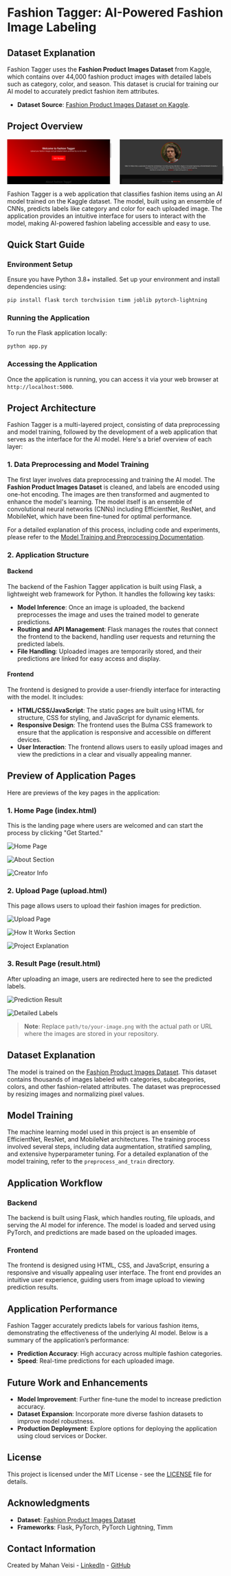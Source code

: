# **Fashion Tagger: AI-Powered Fashion Image Labeling**

## Dataset Explanation

Fashion Tagger uses the **Fashion Product Images Dataset** from Kaggle, which contains over 44,000 fashion product images with detailed labels such as category, color, and season. This dataset is crucial for training our AI model to accurately predict fashion item attributes.

- **Dataset Source**: [Fashion Product Images Dataset on Kaggle](https://www.kaggle.com/datasets/paramaggarwal/fashion-product-images-dataset).

## Project Overview

<div style="display: flex; justify-content: space-between;">
  <img src="img/1.png" alt="Home Page Screenshot" style="width: 48%;">
  <img src="img/2.png" alt="Home Page Overview" style="width: 48%;">
</div>

Fashion Tagger is a web application that classifies fashion items using an AI model trained on the Kaggle dataset. The model, built using an ensemble of CNNs, predicts labels like category and color for each uploaded image. The application provides an intuitive interface for users to interact with the model, making AI-powered fashion labeling accessible and easy to use.


## **Quick Start Guide**

### **Environment Setup**
Ensure you have Python 3.8+ installed. Set up your environment and install dependencies using:
```bash
pip install flask torch torchvision timm joblib pytorch-lightning
```

### **Running the Application**
To run the Flask application locally:
```bash
python app.py
```

### **Accessing the Application**
Once the application is running, you can access it via your web browser at `http://localhost:5000`.

## **Project Architecture**

Fashion Tagger is a multi-layered project, consisting of data preprocessing and model training, followed by the development of a web application that serves as the interface for the AI model. Here's a brief overview of each layer:

### **1. Data Preprocessing and Model Training**
The first layer involves data preprocessing and training the AI model. The **Fashion Product Images Dataset** is cleaned, and labels are encoded using one-hot encoding. The images are then transformed and augmented to enhance the model's learning. The model itself is an ensemble of convolutional neural networks (CNNs) including EfficientNet, ResNet, and MobileNet, which have been fine-tuned for optimal performance.

For a detailed explanation of this process, including code and experiments, please refer to the [Model Training and Preprocessing Documentation](link-to-detailed-training-readme).

### **2. Application Structure**

#### **Backend**
The backend of the Fashion Tagger application is built using Flask, a lightweight web framework for Python. It handles the following key tasks:
- **Model Inference**: Once an image is uploaded, the backend preprocesses the image and uses the trained model to generate predictions.
- **Routing and API Management**: Flask manages the routes that connect the frontend to the backend, handling user requests and returning the predicted labels.
- **File Handling**: Uploaded images are temporarily stored, and their predictions are linked for easy access and display.

#### **Frontend**
The frontend is designed to provide a user-friendly interface for interacting with the model. It includes:
- **HTML/CSS/JavaScript**: The static pages are built using HTML for structure, CSS for styling, and JavaScript for dynamic elements.
- **Responsive Design**: The frontend uses the Bulma CSS framework to ensure that the application is responsive and accessible on different devices.
- **User Interaction**: The frontend allows users to easily upload images and view the predictions in a clear and visually appealing manner.


## **Preview of Application Pages**

Here are previews of the key pages in the application:

### **1. Home Page (index.html)**
This is the landing page where users are welcomed and can start the process by clicking "Get Started."

![Home Page](path/to/first-image.png)

![About Section](path/to/second-image.png)

![Creator Info](path/to/third-image.png)

### **2. Upload Page (upload.html)**
This page allows users to upload their fashion images for prediction.

![Upload Page](path/to/fourth-image.png)

![How It Works Section](path/to/fifth-image.png)

![Project Explanation](path/to/sixth-image.png)

### **3. Result Page (result.html)**
After uploading an image, users are redirected here to see the predicted labels.

![Prediction Result](path/to/seventh-image.png)

![Detailed Labels](path/to/eighth-image.png)

> **Note**: Replace `path/to/your-image.png` with the actual path or URL where the images are stored in your repository.

## **Dataset Explanation**

The model is trained on the [Fashion Product Images Dataset](https://www.kaggle.com/datasets/paramaggarwal/fashion-product-images-dataset). This dataset contains thousands of images labeled with categories, subcategories, colors, and other fashion-related attributes. The dataset was preprocessed by resizing images and normalizing pixel values.

## **Model Training**

The machine learning model used in this project is an ensemble of EfficientNet, ResNet, and MobileNet architectures. The training process involved several steps, including data augmentation, stratified sampling, and extensive hyperparameter tuning. For a detailed explanation of the model training, refer to the `preprocess_and_train` directory.

## **Application Workflow**

### **Backend**
The backend is built using Flask, which handles routing, file uploads, and serving the AI model for inference. The model is loaded and served using PyTorch, and predictions are made based on the uploaded images.

### **Frontend**
The frontend is designed using HTML, CSS, and JavaScript, ensuring a responsive and visually appealing user interface. The front end provides an intuitive user experience, guiding users from image upload to viewing prediction results.

## **Application Performance**

Fashion Tagger accurately predicts labels for various fashion items, demonstrating the effectiveness of the underlying AI model. Below is a summary of the application’s performance:

- **Prediction Accuracy**: High accuracy across multiple fashion categories.
- **Speed**: Real-time predictions for each uploaded image.

## **Future Work and Enhancements**

- **Model Improvement**: Further fine-tune the model to increase prediction accuracy.
- **Dataset Expansion**: Incorporate more diverse fashion datasets to improve model robustness.
- **Production Deployment**: Explore options for deploying the application using cloud services or Docker.

## **License**

This project is licensed under the MIT License - see the [LICENSE](LICENSE) file for details.

## **Acknowledgments**

- **Dataset**: [Fashion Product Images Dataset](https://www.kaggle.com/datasets/paramaggarwal/fashion-product-images-dataset)
- **Frameworks**: Flask, PyTorch, PyTorch Lightning, Timm

## **Contact Information**

Created by Mahan Veisi - [LinkedIn](https://www.linkedin.com/in/mahan-veisi-427934226/) - [GitHub](https://github.com/MahanVeisi8)
